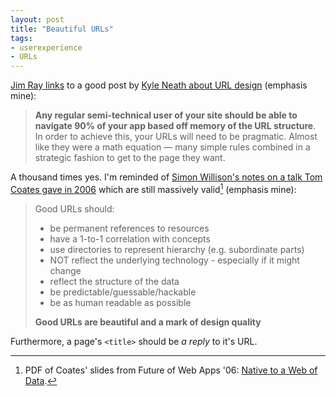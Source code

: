```yaml
---
layout: post
title: "Beautiful URLs"
tags:
- userexperience
- URLs
---
```


[Jim Ray links](http://jimray.tumblr.com/post/2584553426/designing-good-urls) to a good post by [Kyle Neath about URL design](http://warpspire.com/posts/url-design/) (emphasis mine):

> **Any regular semi-technical user of your site should be able to
> navigate 90% of your app based off memory of the URL structure**. In
> order to achieve this, your URLs will need to be pragmatic. Almost
> like they were a math equation — many simple rules combined in a
> strategic fashion to get to the page they want.

A thousand times yes. I'm reminded of [Simon Willison's notes on a talk Tom Coates gave in 2006](http://simonwillison.net/notes/2006/summit/coates.txt) which are still massively valid[^1] (emphasis mine):

> Good URLs should:
>
> -   be permanent references to resources
> -   have a 1-to-1 correlation with concepts
> -   use directories to represent hierarchy (e.g. subordinate parts)
> -   NOT reflect the underlying technology - especially if it might change
> -   reflect the structure of the data
> -   be predictable/guessable/hackable
> -   be as human readable as possible
>
> **Good URLs are beautiful and a mark of design quality**

Furthermore, a page's `<title>` should be *a reply* to it's URL.

[^1]: PDF of Coates' slides from Future of Web Apps '06: [Native to a Web of Data](http://www.plasticbag.org/files/native/native_to_a_web_of_data.pdf).

